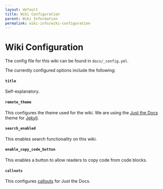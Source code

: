 ```yaml
---
layout: default
title: Wiki Configuration
parent: Wiki Information
permalink: wiki-info/wiki-configuration
---
```


# Wiki Configuration

The config file for this wiki can be found in `docs/_config.yml`.

The currently configured options include the following:

#### `title`

Self-explanatory.

#### `remote_theme`

This configures the theme used for the wiki. We are using the [Just the Docs](https://just-the-docs.com/) theme for [Jekyll](https://jekyllrb.com/).

#### `search_enabled`

This enables search functionality on this wiki.

#### `enable_copy_code_button`

This enables a button to allow readers to copy code from code blocks.

#### `callouts`

This configures [callouts](https://just-the-docs.com/docs/ui-components/callouts/) for Just the Docs.
